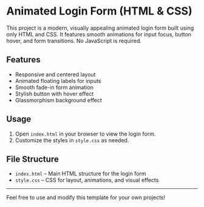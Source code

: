 # Animated Login Form (HTML & CSS)

This project is a modern, visually appealing animated login form built using only HTML and CSS. It features smooth animations for input focus, button hover, and form transitions. No JavaScript is required.

## Features
- Responsive and centered layout
- Animated floating labels for inputs
- Smooth fade-in form animation
- Stylish button with hover effect
- Glassmorphism background effect

## Usage
1. Open `index.html` in your browser to view the login form.
2. Customize the styles in `style.css` as needed.

## File Structure
- `index.html` – Main HTML structure for the login form
- `style.css` – CSS for layout, animations, and visual effects

---

Feel free to use and modify this template for your own projects!
